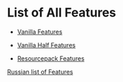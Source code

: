 # List of All Features

* [Vanilla Features](md/enfeatures_vanilla)
* [Vanilla Half Features](md/enfeatures_vanilla_half)

* [Resourcepack Features](md/en/features_resourcepack)

[Russian list of Features](md/ru/README.md)
